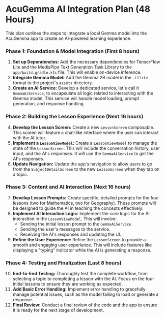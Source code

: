 # AcuGemma AI Integration Plan (48 Hours)

This plan outlines the steps to integrate a local Gemma model into the AcuGemma app to create an AI-powered learning experience.

### **Phase 1: Foundation & Model Integration (First 8 hours)**

1.  **Set up Dependencies:** Add the necessary dependencies for TensorFlow Lite and the MediaPipe Text Generation Task Library to the `app/build.gradle.kts` file. This will enable on-device inference.
2.  **Integrate Gemma Model:** Add the Gemma 2B model in the `.tflite` format to the project's `assets` directory.
3.  **Create an AI Service:** Develop a dedicated service, let's call it `GemmaAiService`, to encapsulate all logic related to interacting with the Gemma model. This service will handle model loading, prompt generation, and response handling.

### **Phase 2: Building the Lesson Experience (Next 16 hours)**

4.  **Develop the Lesson Screen:** Create a new `LessonScreen` composable. This screen will feature a chat-like interface where the user can interact with the AI tutor.
5.  **Implement a `LessonViewModel`:** Create a `LessonViewModel` to manage the state of the `LessonScreen`. This will include the conversation history, user input, and the AI's responses. It will use the `GemmaAiService` to get the AI's responses.
6.  **Update Navigation:** Update the app's navigation to allow users to go from the `SubjectDetailScreen` to the new `LessonScreen` when they tap on a topic.

### **Phase 3: Content and AI Interaction (Next 16 hours)**

7.  **Develop Lesson Prompts:** Create specific, detailed prompts for the four lessons (two for Mathematics, two for Geography). These prompts will be designed to guide the AI in teaching the concepts effectively.
8.  **Implement AI Interaction Logic:** Implement the core logic for the AI interaction in the `LessonViewModel`. This will involve:
    *   Sending the initial lesson prompt to the `GemmaAiService`.
    *   Sending the user's messages to the service.
    *   Receiving the AI's responses and updating the UI.
9.  **Refine the User Experience:** Refine the `LessonScreen` to provide a smooth and engaging user experience. This will include features like displaying a "typing" indicator while the AI is generating a response.

### **Phase 4: Testing and Finalization (Last 8 hours)**

10. **End-to-End Testing:** Thoroughly test the complete workflow, from selecting a topic to completing a lesson with the AI. Focus on the four initial lessons to ensure they are working as expected.
11. **Add Basic Error Handling:** Implement error handling to gracefully manage potential issues, such as the model failing to load or generate a response.
12. **Final Review:** Conduct a final review of the code and the app to ensure it is ready for the next stage of development.
